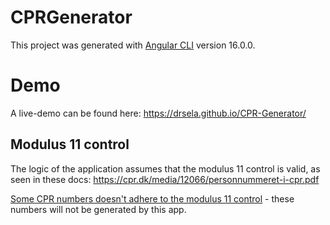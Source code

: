# CPRGenerator

This project was generated with [Angular CLI](https://github.com/angular/angular-cli) version 16.0.0.

# Demo
A live-demo can be found here: https://drsela.github.io/CPR-Generator/

## Modulus 11 control
The logic of the application assumes that the modulus 11 control is valid, as seen in these docs: https://cpr.dk/media/12066/personnummeret-i-cpr.pdf

[Some CPR numbers doesn't adhere to the modulus 11 control](https://cpr.dk/cpr-systemet/personnumre-uden-kontrolciffer-modulus-11-kontrol) - these numbers will not be generated by this app.

